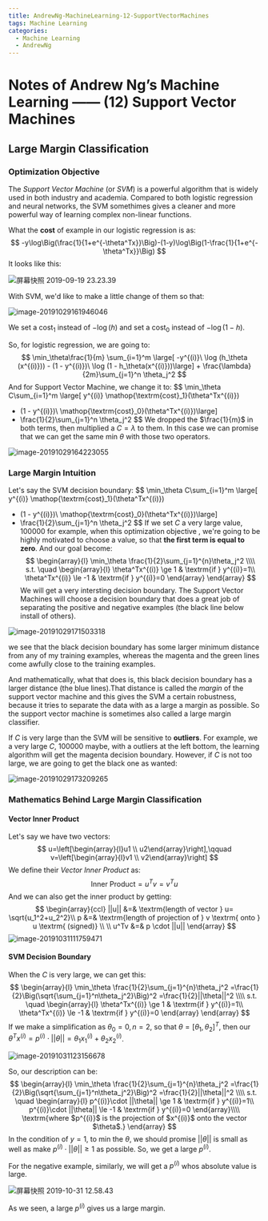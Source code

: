 ```yaml
---
title: AndrewNg-MachineLearning-12-SupportVectorMachines
tags: Machine Learning
categories:
  - Machine Learning
  - AndrewNg
---
```


# Notes of Andrew Ng’s Machine Learning —— (12) Support Vector Machines

## Large Margin Classification

### Optimization Objective

The *Support Vector Machine* (or *SVM*) is a powerful algorithm that is widely used in both industry and academia. Compared to both logistic regression and neural networks, the SVM somethimes gives a cleaner and more powerful way of learning complex non-linear functions.

What the **cost** of example in our logistic regression is as:
$$
-y\log\Big(\frac{1}{1+e^{-\theta^Tx}}\Big)-(1-y)\log\Big(1-\frac{1}{1+e^{-\theta^Tx}}\Big)
$$
It looks like this:

![屏幕快照 2019-09-19 23.23.39](https://tva1.sinaimg.cn/large/006y8mN6ly1g8f4rfgycnj31lc0mqjsr.jpg)

With SVM, we'd like to make a little change of them so that:

![image-20191029161946046](https://tva1.sinaimg.cn/large/006y8mN6ly1g8f58f0dolj31ao0h6wpq.jpg)

We set a $\textrm{cost}_1$ instead of $-\log(h)$ and set a $\textrm{cost}_0$ instead of $-\log(1-h)$.

So, for logistic regression, we are going to:
$$
\min_\theta\frac{1}{m} \sum_{i=1}^m \large[ -y^{(i)}\ \log (h_\theta (x^{(i)})) - (1 - y^{(i)})\ \log (1 - h_\theta(x^{(i)}))\large] + \frac{\lambda}{2m}\sum_{j=1}^n \theta_j^2
$$
And for Support Vector Machine, we change it to:
$$
\min_\theta 
C\sum_{i=1}^m \large[ y^{(i)} \mathop{\textrm{cost}_1}(\theta^Tx^{(i)})
+ (1 - y^{(i)})\ \mathop{\textrm{cost}_0}(\theta^Tx^{(i)})\large]
+ \frac{1}{2}\sum_{j=1}^n \theta_j^2
$$
We dropped the $\frac{1}{m}$ in both terms, then multiplied a $C=\lambda$ to them. In this case we can promise that we can get the same min $\theta$ with those two operators.

![image-20191029164223055](https://tva1.sinaimg.cn/large/006y8mN6ly1g8f5vx0x43j31dm0ni156.jpg)

### Large Margin Intuition

Let's say the SVM decision boundary:
$$
\min_\theta 
C\sum_{i=1}^m \large[ y^{(i)} \mathop{\textrm{cost}_1}(\theta^Tx^{(i)})
+ (1 - y^{(i)})\ \mathop{\textrm{cost}_0}(\theta^Tx^{(i)})\large]
+ \frac{1}{2}\sum_{j=1}^n \theta_j^2
$$
If we set $C$ a very  large value, $100000$ for example, when this optimization objective , we're going to be highly motivated to choose a value, so that **the first term is equal to zero**. And our goal become:
$$
\begin{array}{l}
	\min_\theta \frac{1}{2}\sum_{j=1}^{n}\theta_j^2 \\\\
	s.t. \quad \begin{array}{l}
		\theta^Tx^{(i)} \ge 1 & \textrm{if } y^{(i)}=1\\
		\theta^Tx^{(i)} \le -1 & \textrm{if } y^{(i)}=0
	\end{array}
\end{array}
$$
We will get a very intersting decision boundary. The Support Vector Machines will choose a decision boundary that does a great job of separating the positive and negative examples (the black line below install of others).

![image-20191029171503318](https://tva1.sinaimg.cn/large/006y8mN6gy1g8f6tz8op1j30q60kon78.jpg)

we see that the black decision boundary has some larger minimum distance from any of my training examples, whereas the magenta and the green lines come awfully close to the training examples.

And mathematically, what that does is, this black decision boundary has a larger distance (the blue lines).That distance is called the *margin* of the support vector machine and this gives the SVM a certain robustness, because it tries to separate the data with as a large a margin as possible. So the support vector machine is sometimes also called a large margin classifier.

If $C$ is very large than the SVM will be sensitive to **outliers**. For example, we a very large $C$, $100000$ maybe, with a outliers at the left bottom, the learning algorithm will get the magenta decision boundary. However, if $C$ is not too large, we are going to get the black one as wanted:

![image-20191029173209265](https://tva1.sinaimg.cn/large/006y8mN6gy1g8f7bsn392j30zm0iqwmu.jpg)

### Mathematics Behind Large Margin Classification

#### Vector Inner Product

Let's say we have two vectors:
$$
u=\left[\begin{array}{l}u1 \\ u2\end{array}\right],\qquad v=\left[\begin{array}{l}v1 \\ v2\end{array}\right]
$$
We define their *Vector Inner Product* as:
$$
\textrm{Inner Product} =
u^Tv=v^Tu
$$
And we can also get the inner product by getting:
$$
\begin{array}{ccl}
||u|| &=& \textrm{length of vector } u= \sqrt{u_1^2+u_2^2}\\
p &=& \textrm{length of projection of } v \textrm{ onto } u \textrm{ (signed)} \\ \\
u^Tv &=& p \cdot ||u||
\end{array}
$$
![image-20191031111759471](https://tva1.sinaimg.cn/large/006y8mN6ly1g8h7ruhj8kj31em0s0nfd.jpg)

#### SVM Decision Boundary

When the $C$ is very large, we can get this:
$$
\begin{array}{l}
	\min_\theta \frac{1}{2}\sum_{j=1}^{n}\theta_j^2
	=\frac{1}{2}\Big(\sqrt{\sum_{j=1}^n\theta_j^2}\Big)^2
	=\frac{1}{2}||\theta||^2 \\\\
	s.t. \quad \begin{array}{l}
		\theta^Tx^{(i)} \ge 1 & \textrm{if } y^{(i)}=1\\
		\theta^Tx^{(i)} \le -1 & \textrm{if } y^{(i)}=0
	\end{array}
\end{array}
$$
If we make a simplification as $\theta_0=0, n=2$, so that $\theta=[\theta_1,\theta_2]^T$, then our $\theta^Tx^{(i)}=p^{(i)}\cdot ||\theta||=\theta_1x_1^{(i)}+\theta_2x_2^{(i)}$.

![image-20191031123156678](https://tva1.sinaimg.cn/large/006y8mN6ly1g8h9w173flj309l06t3zr.jpg)

So, our description can be:
$$
\begin{array}{l}
	\min_\theta \frac{1}{2}\sum_{j=1}^{n}\theta_j^2
	=\frac{1}{2}\Big(\sqrt{\sum_{j=1}^n\theta_j^2}\Big)^2
	=\frac{1}{2}||\theta||^2 \\\\
	s.t. \quad \begin{array}{l}
		p^{(i)}\cdot ||\theta|| \ge 1 & \textrm{if } y^{(i)}=1\\
		p^{(i)}\cdot ||\theta|| \le -1 & \textrm{if } y^{(i)}=0
	\end{array}\\\\
	\textrm{where $p^{(i)}$ is the projection of $x^{(i)}$ onto the vector $\theta$.}
\end{array}
$$
In the condition of $y=1$, to min the $\theta$, we should promise $||\theta||$ is small as well as make $p^{(i)}\cdot ||\theta|| \ge 1$ as possible. So, we get a large $p^{(i)}$.

For the negative example, similarly, we will get a $p^{(i)}$ whos absolute value is large.

![屏幕快照 2019-10-31 12.58.43](https://tva1.sinaimg.cn/large/006y8mN6ly1g8harwzv9cj324i0nu4qp.jpg)

As we seen, a large $p^{(i)}$ gives us a large margin.

